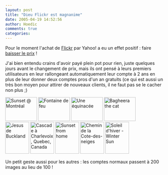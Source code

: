 ```yaml
---
layout: post
title: "Dieu Flickr est magnanime"
date: 2005-04-19 14:52:56
author: Hoedic
comments: true
categories: 
---
```



Pour le moment l'achat de [Flickr](http://www.flickr.com/) par Yahoo! a eu un effet positif : faire [baisser le prix](http://blog.flickr.com/flickrblog/2005/04/new_prices_free.html) !

J'ai bien entendu crains d'avoir payé plein pot pour rien, juste quelques jours avant le changement de prix, mais ils ont pensé à leurs premiers utilisateurs en leur rallongeant automatiquement leur compte à 2 ans en plus de leur donner deux comptes pros d'un an gratuits (ce qui est aussi un très bon moyen pour attirer de nouveaux clients, il ne faut pas se le cacher non plus ;)


<a href="http://www.flickr.com/photos/hoedic/399578/" title="Photo Sharing"><img src="http://photos1.flickr.com/399578_2ee5bc1083_t.jpg" width="100" height="75" alt="Sunset @ Montréal" border="0"/></a> 
<a href="http://www.flickr.com/photos/hoedic/1054125/" title="Photo Sharing"><img src="http://photos1.flickr.com/1054125_2fca568a51_t.jpg" width="100" height="75" alt="Fontaine de feu"  border="0"/></a> 
<a href="http://www.flickr.com/photos/hoedic/1054107/" title="Photo Sharing"><img src="http://photos1.flickr.com/1054107_af025fda46_t.jpg" width="100" height="75" alt="Une équinacée"  border="0"/></a> 
<a href="http://www.flickr.com/photos/hoedic/474541/" title="Photo Sharing"><img src="http://photos1.flickr.com/474541_6b18e55638_t.jpg" width="100" height="75" alt="Bagheera the cat"  border="0"/></a> <br />
<a href="http://www.flickr.com/photos/hoedic/4546086/" title="Photo Sharing"><img src="http://photos3.flickr.com/4546086_4bb1e58a61_t.jpg" width="75" height="100" alt="Jesus de Buckland"  border="0"/></a> 
<a href="http://www.flickr.com/photos/hoedic/453655/" title="Photo Sharing"><img src="http://photos1.flickr.com/453655_b298441d5a_t.jpg" width="75" height="100" alt="Cascade à Charlevoix, Quebec, Canada"  border="0"/></a> 
<a href="http://www.flickr.com/photos/hoedic/4493730/" title="Photo Sharing"><img src="http://photos1.flickr.com/4493730_f5e07a321c_t.jpg" width="75" height="100" alt="Sunset from home"  border="0"/></a> 
<a href="http://www.flickr.com/photos/hoedic/8212826/" title="Photo Sharing"><img src="http://photos7.flickr.com/8212826_8fed04ea7b_t.jpg" width="75" height="100" alt="Chemin de la Cote-des-neiges"  border="0"/></a> 
<a href="http://www.flickr.com/photos/hoedic/5544038/" title="Photo Sharing"><img src="http://photos4.flickr.com/5544038_4585033756_t.jpg" width="75" height="100" alt="Soleil d'hiver - Winter Sun"  border="0"/></a>



Un petit geste aussi pour les autres : les comptes normaux passent à 200 images au lieu de 100 !